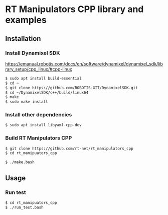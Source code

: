 # RT Manipulators CPP library and examples

## Installation


### Install Dynamixel SDK

https://emanual.robotis.com/docs/en/software/dynamixel/dynamixel_sdk/library_setup/cpp_linux/#cpp-linux

```sh
$ sudo apt install build-essential
$ cd ~
$ git clone https://github.com/ROBOTIS-GIT/DynamixelSDK.git
$ cd ~/DynamixelSDK/c++/build/linux64
$ make
$ sudo make install
```

### Install other dependencies

```sh
$ sudo apt install libyaml-cpp-dev 
```

### Build RT Manipulators CPP

```sh
$ git clone https://github.com/rt-net/rt_manipulators_cpp
$ cd rt_manipuators_cpp

$ ./make.bash
```

## Usage

### Run test

```sh
$ cd rt_manipuators_cpp
$ ./run_test.bash
```
